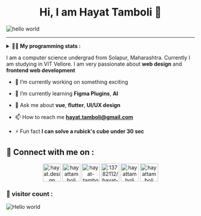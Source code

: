 <h1 align="center" > Hi, I am Hayat Tamboli 👋</h1>

![hello world](https://github.com/hayat-tamboli/hayat-tamboli/raw/master/hello-world.png)

<hr/>

<details> 
 <summary> <b>👨‍💻 My programming stats : </b></summary>

<br>

<div align="center">
  
![Hayat's github stats](https://github-readme-stats.vercel.app/api?username=hayat-tamboli&show_icons=true&title_color=2257EA&icon_color=2257EA&bg_color=f7f7f7)
![Top Langs](https://github-readme-stats.vercel.app/api/top-langs/?username=hayat-tamboli&title_color=2257EA&bg_color=f7f7f7&layout=compact&hide=html)

</div>

<a href="https://stackoverflow.com/users/13782112/hayat-tamboli"><img src="https://stackoverflow.com/users/flair/13782112.png?theme=clean" width="208" height="58" alt="profile for Hayat Tamboli at Stack Overflow, Q&amp;A for professional and enthusiast programmers" title="profile for Hayat Tamboli at Stack Overflow, Q&amp;A for professional and enthusiast programmers"></a>

<!--START_SECTION:waka-->
![Code Time](http://img.shields.io/badge/Code%20Time-803%20hrs%2014%20mins-blue)

![Lines of code](https://img.shields.io/badge/From%20Hello%20World%20I%27ve%20Written-1.6%20million%20lines%20of%20code-blue)

**I'm a Night 🦉** 

```text
🌞 Morning                319 commits         █░░░░░░░░░░░░░░░░░░░░░░░░   04.93 % 
🌆 Daytime                2431 commits        █████████░░░░░░░░░░░░░░░░   37.57 % 
🌃 Evening                2257 commits        █████████░░░░░░░░░░░░░░░░   34.88 % 
🌙 Night                  1464 commits        ██████░░░░░░░░░░░░░░░░░░░   22.62 % 
```
📅 **I'm Most Productive on Tuesday** 

```text
Monday                   806 commits         ███░░░░░░░░░░░░░░░░░░░░░░   12.46 % 
Tuesday                  1020 commits        ████░░░░░░░░░░░░░░░░░░░░░   15.76 % 
Wednesday                1014 commits        ████░░░░░░░░░░░░░░░░░░░░░   15.67 % 
Thursday                 773 commits         ███░░░░░░░░░░░░░░░░░░░░░░   11.95 % 
Friday                   926 commits         ████░░░░░░░░░░░░░░░░░░░░░   14.31 % 
Saturday                 1000 commits        ████░░░░░░░░░░░░░░░░░░░░░   15.45 % 
Sunday                   932 commits         ████░░░░░░░░░░░░░░░░░░░░░   14.40 % 
```


📊 **This Week I Spent My Time On** 

```text
💬 Programming Languages: 
Dart                     2 hrs               █████████████████████████   99.32 % 
Markdown                 0 secs              ░░░░░░░░░░░░░░░░░░░░░░░░░   00.46 % 
YAML                     0 secs              ░░░░░░░░░░░░░░░░░░░░░░░░░   00.22 % 
```

**I Mostly Code in Dart** 

```text
Dart                     13 repos            █████░░░░░░░░░░░░░░░░░░░░   19.40 % 
HTML                     6 repos             ██░░░░░░░░░░░░░░░░░░░░░░░   08.96 % 
TypeScript               5 repos             ██░░░░░░░░░░░░░░░░░░░░░░░   07.46 % 
CSS                      4 repos             █░░░░░░░░░░░░░░░░░░░░░░░░   05.97 % 
Kotlin                   2 repos             █░░░░░░░░░░░░░░░░░░░░░░░░   02.99 % 
```




 Last Updated on 14/07/2023 01:45:29 UTC
<!--END_SECTION:waka-->

</details>

I am a computer science undergrad from Solapur, Maharashtra. Currently I am studying in VIT Vellore. I am very passionate about __web design__ and __frontend web development__


- 🔭 I’m currently working on something exciting

- 🌱 I’m currently learning **Figma Plugins**, **AI**

- 💬 Ask me about **vue**, **flutter**, **UI/UX design**

- 📫 How to reach me **hayat.tamboli@gmail.com**

- ⚡ Fun fact **I can solve a rubick's cube under 30 sec**

## 🔗 Connect with me on :

<p align="center">
<a href="https://hayat.design/" target="blank"><img align="center" src="https://cdn-icons-png.flaticon.com/512/4302/4302080.png" alt="hayat.design" height="48" width="48" /></a>
<a href="https://twitter.com/hayattamboli" target="blank"><img align="center" src="https://cdn-icons-png.flaticon.com/512/2111/2111580.png" alt="hayattamboli" height="48" width="48" /></a>
<a href="https://linkedin.com/in/hayat-tamboli" target="blank"><img align="center" src="https://cdn-icons-png.flaticon.com/512/2111/2111368.png" alt="hayat-tamboli" height="48" width="48" /></a>
<a href="https://stackoverflow.com/users/13782112/hayat-tamboli" target="blank"><img align="center" src="https://cdn-icons-png.flaticon.com/512/2111/2111516.png" alt="13782112/hayat-tamboli" height="48" width="48" /></a>
<a href="https://instagram.com/hayattamboli" target="blank"><img align="center" src="https://cdn-icons-png.flaticon.com/512/3955/3955027.png" alt="hayattamboli" height="48" width="48" /></a>
<a href="https://dribbble.com/hayattamboli" target="blank"><img align="center" src="https://cdn-icons-png.flaticon.com/512/3536/3536685.png" alt="hayattamboli" height="48" width="48" /></a>
</p>


### 👀 visitor count :

<img src="https://profile-counter.glitch.me/hayat-tamboli/count.svg" alt="Hello world" />
